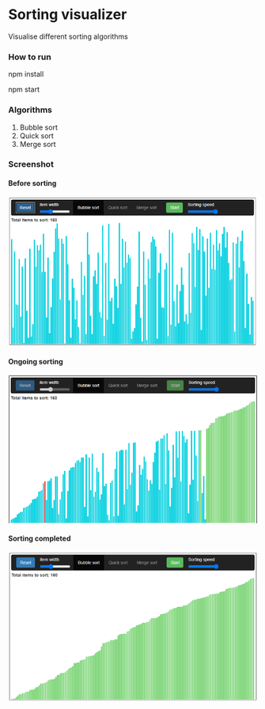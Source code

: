 # Sorting visualizer

Visualise different sorting algorithms

### How to run

npm install

npm start

### Algorithms

1. Bubble sort
2. Quick sort
3. Merge sort

### Screenshot

#### Before sorting

![Screen](./screenshots/1.PNG)

#### Ongoing sorting

![Screen](./screenshots/2.PNG)

#### Sorting completed

![Screen](./screenshots/3.PNG)
